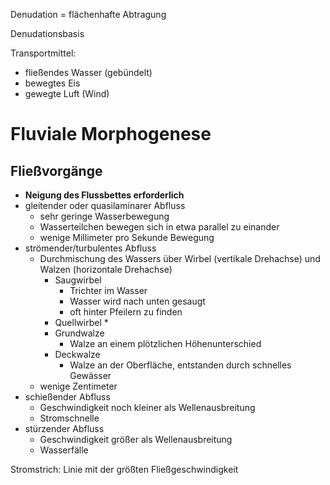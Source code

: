 Denudation = flächenhafte Abtragung

Denudationsbasis

Transportmittel:
* fließendes Wasser (gebündelt)
* bewegtes Eis
* gewegte Luft (Wind)

# Fluviale Morphogenese
## Fließvorgänge
* **Neigung des Flussbettes erforderlich**
* gleitender oder quasilaminarer Abfluss
    * sehr geringe Wasserbewegung
    * Wasserteilchen bewegen sich in etwa parallel zu einander
    * wenige Millimeter pro Sekunde Bewegung
* strömender/turbulentes Abfluss
    * Durchmischung des Wassers über Wirbel (vertikale Drehachse) und Walzen (horizontale Drehachse)
        * Saugwirbel
            * Trichter im Wasser
            * Wasser wird nach unten gesaugt
            * oft hinter Pfeilern zu finden
        * Quellwirbel
            * 
        * Grundwalze
            * Walze an einem plötzlichen Höhenunterschied
        * Deckwalze
            * Walze an der Oberfläche, entstanden durch schnelles Gewässer
    * wenige Zentimeter
* schießender Abfluss
    * Geschwindigkeit noch kleiner als Wellenausbreitung
    * Stromschnelle
* stürzender Abfluss
    * Geschwindigkeit größer als Wellenausbreitung
    * Wasserfälle

Stromstrich: Linie mit der größten Fließgeschwindigkeit
